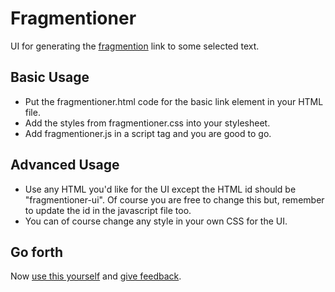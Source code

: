 # Fragmentioner

UI for generating the [fragmention](http://indiewebcamp.com/fragmention) link to some selected text.

## Basic Usage

* Put the fragmentioner.html code for the basic link element in your HTML file.
* Add the styles from fragmentioner.css into your stylesheet.
* Add fragmentioner.js in a script tag and you are good to go.
 
## Advanced Usage
* Use any HTML you'd like for the UI except the HTML id should be "fragmentioner-ui". Of course you are free to change this but, remember to update the id in the javascript file too.
* You can of course change any style in your own CSS for the UI.


## Go forth

Now [use this yourself](https://github.com/kartikprabhu/fragmentioner) and [give feedback](https://github.com/kartikprabhu/fragmentioner/issues).
